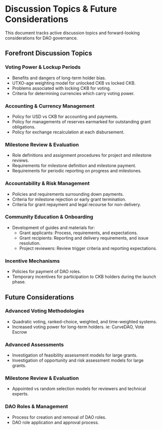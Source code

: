 # Discussion Topics & Future Considerations

This document tracks active discussion topics and forward-looking considerations for DAO governance.

## Forefront Discussion Topics

### Voting Power & Lockup Periods
- Benefits and dangers of long-term holder bias.
- UTXO-age weighting model for unlocked CKB vs locked CKB.
- Problems associated with locking CKB for voting.
- Criteria for determining currencies which carry voting power.

### Accounting & Currency Management
- Policy for USD vs CKB for accounting and payments.
- Policy for managements of reserves earmarked for outstanding grant obligations.
- Policy for exchange recalculation at each disbursement.

### Milestone Review & Evaluation
- Role definitions and assignment procedures for project and milestone reviews.
- Requirements for milestone definition and milestone payment.
- Requirements for periodic reporting on progress and milestones.

### Accountability & Risk Management
- Policies and requirements surrounding down payments.
- Criteria for milestone rejection or early grant termination.
- Criteria for grant repayment and legal recourse for non-delivery.

### Community Education & Onboarding
- Development of guides and materials for:
    - Grant applicants: Process, requirements, and expectations.
    - Grant recipients: Reporting and delivery requirements, and issue resolution.
    - Project reviewers: Review trigger criteria and reporting expectations.

### Incentive Mechanisms
- Policies for payment of DAO roles.
- Temporary incentives for participation to CKB holders during the launch phase.

## Future Considerations

### Advanced Voting Methodologies
- Quadratic voting, ranked-choice, weighted, and time-weighted systems.
- Increased voting power for long-term holders. ie: CurveDAO, Vote Escrow

### Advanced Assessments
- Investigation of feasibility assessment models for large grants.
- Investigation of opportunity and risk assessment models for large grants.

### Milestone Review & Evaluation
- Appointed vs random selection models for reviewers and technical experts.

### DAO Roles & Management
- Process for creation and removal of DAO roles.
- DAO role application and approval process.

